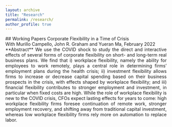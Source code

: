 ```yaml
---
layout: archive
title: "Research"
permalink: /research/
author_profile: true
---
```

<p style="text-align: justify">
## Working Papers
Corporate Flexibility in a Time of Crisis<br/>
With Murillo Campello, John R. Graham and Yueran Ma, February 2022<br/>
**Abstract** We use the COVID shock to study the direct and interactive effects of several forms of corporate flexibility on short- and long-term real business plans. We find that i) workplace flexibility, namely the ability for employees to work remotely, plays a central role in determining firms’ employment plans during the health crisis; ii) investment flexibility allows firms to increase or decrease capital spending based on their business prospects in the crisis, with effects shaped by workplace flexibility; and iii) financial flexibility contributes to stronger employment and investment, in particular when fixed costs are high.  While the role of workplace flexibility is new to the COVID crisis, CFOs expect lasting effects for years to come:  high workplace flexibility firms foresee continuation of remote work, stronger employment recovery, and shifting away from traditional capital investment, whereas low workplace flexibility firms rely more on automation to replace labor.
</p>